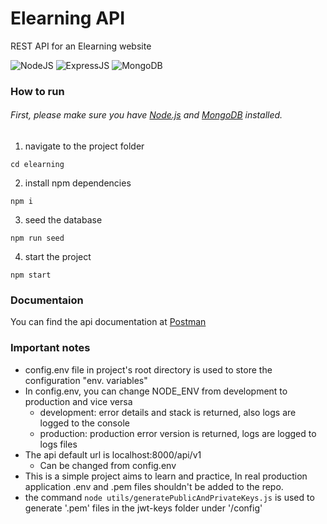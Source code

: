 # Elearning API
REST API for an Elearning website


![NodeJS](https://img.shields.io/badge/Node.js-339933?style=for-the-badge&logo=nodedotjs&logoColor=white) ![ExpressJS](https://img.shields.io/badge/Express.js-000000?style=for-the-badge&logo=express&logoColor=white) ![MongoDB](https://img.shields.io/badge/MongoDB-white?style=for-the-badge&logo=mongodb&logoColor=4EA94B)

### How to run

###### First, please make sure you have [Node.js](https://nodejs.org/en/download/) and [MongoDB](https://docs.mongodb.com/manual/installation/) installed.

1. navigate to the project folder
```
cd elearning
```
2. install npm dependencies
```
npm i
```
3. seed the database
```
npm run seed
```
4. start the project
```
npm start
```

### Documentaion
You can find the api documentation at [Postman](https://documenter.getpostman.com/view/10290474/UVXbtyzK)

### Important notes
- config.env file in project's root directory is used to store the configuration "env. variables" 
- In config.env, you can change NODE_ENV from development to production and vice versa
    - development: error details and stack is returned, also logs are logged to the console
    - production: production error version is returned, logs are logged to logs files 
- The api default url is localhost:8000/api/v1
    - Can be changed from config.env
- This is a simple project aims to learn and practice, In real production application .env and .pem files shouldn't be added to the repo.
- the command `node utils/generatePublicAndPrivateKeys.js` is used to generate '.pem' files in the jwt-keys folder under '/config'